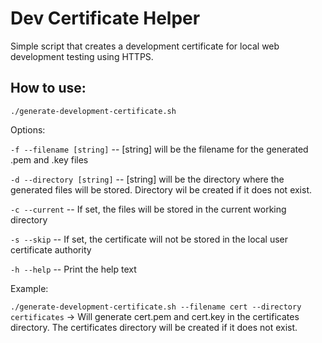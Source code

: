 # Dev Certificate Helper

Simple script that creates a development certificate for local web development testing using HTTPS.

## How to use:

`./generate-development-certificate.sh`

Options:

`-f --filename [string]` -- [string] will be the filename for the generated .pem and .key files

`-d --directory [string]` -- [string] will be the directory where the generated files will be stored. Directory wil be created if it does not exist.

`-c --current` -- If set, the files will be stored in the current working directory

`-s --skip` -- If set, the certificate will not be stored in the local user certificate authority

`-h --help` -- Print the help text

Example:

`./generate-development-certificate.sh --filename cert --directory certificates` -> Will generate cert.pem and cert.key in the certificates directory. The certificates directory will be created if it does not exist.
